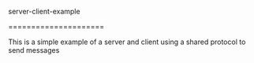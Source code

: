 server-client-example

=====================


This is a simple example of a server and client using a shared protocol to send messages
